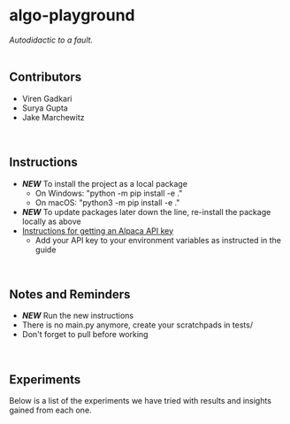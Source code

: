 # algo-playground #
*Autodidactic to a fault.*
<br><br>

## Contributors ##
* Viren Gadkari<br>
* Surya Gupta<br>
* Jake Marchewitz<br>
<br>

## Instructions ##
* ***NEW*** To install the project as a local package
    * On Windows: "python -m pip install -e ."<br>
    * On macOS: "python3 -m pip install -e ."<br>
* ***NEW*** To update packages later down the line, re-install the package locally as above<br>
* [Instructions for getting an Alpaca API key](https://algotrading101.com/learn/alpaca-trading-api-guide/)
    * Add your API key to your environment variables as instructed in the guide
<br>

## Notes and Reminders ##
* ***NEW*** Run the new instructions
* There is no main.py anymore, create your scratchpads in tests/
* Don't forget to pull before working<br>
<br>

## Experiments ##
Below is a list of the experiments we have tried with results and insights gained from each one.
